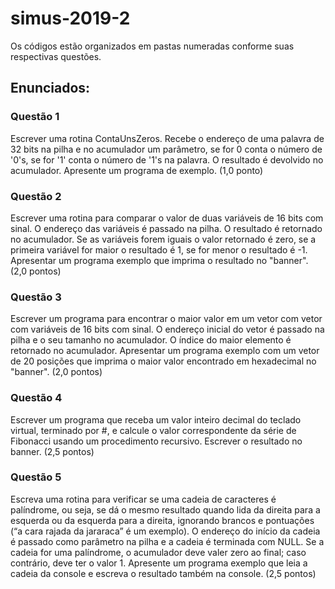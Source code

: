 # simus-2019-2
Os códigos estão organizados em pastas numeradas conforme suas respectivas questões.
## Enunciados: 
### Questão 1
Escrever uma rotina ContaUnsZeros. Recebe o endereço de uma palavra de 32 bits na pilha e no acumulador um parâmetro, se for 0 conta o número de '0's, se for '1' conta o número de '1's na palavra. O resultado é devolvido no acumulador. Apresente um programa de exemplo. (1,0 ponto)

### Questão 2
Escrever uma rotina para comparar o valor de duas variáveis de 16 bits com sinal. O endereço das variáveis é passado na pilha. O resultado é retornado no acumulador. Se as variáveis forem iguais o valor retornado é zero, se a primeira variável for maior o resultado é 1, se for menor o resultado é -1. Apresentar um programa exemplo que imprima o resultado no "banner". (2,0 pontos)


### Questão 3 
Escrever um programa para encontrar o maior valor em um vetor com vetor com variáveis de 16 bits com sinal. O endereço inicial do vetor é passado na pilha e o seu tamanho no acumulador. O índice do maior elemento é retornado no acumulador. Apresentar um programa exemplo com um vetor de 20 posições que imprima o maior valor encontrado em hexadecimal no "banner". (2,0 pontos)

### Questão 4 
Escrever um programa que receba um valor inteiro decimal do teclado virtual, terminado por #,  e calcule o valor correspondente da série de Fibonacci usando um procedimento recursivo. Escrever o resultado no banner. (2,5 pontos)

### Questão 5
Escreva uma rotina para verificar se uma cadeia de caracteres é palíndrome, ou seja, se dá o mesmo resultado quando lida da direita para a esquerda ou da esquerda para a direita, ignorando brancos e pontuações (“a cara rajada da jararaca” é um exemplo). O endereço do início da cadeia é passado como parâmetro na pilha e a cadeia é terminada com NULL. Se  a cadeia for uma palíndrome, o acumulador deve valer zero ao final; caso contrário, deve ter o valor 1. Apresente um programa exemplo que leia a cadeia da console e escreva o resultado também na console. (2,5 pontos)